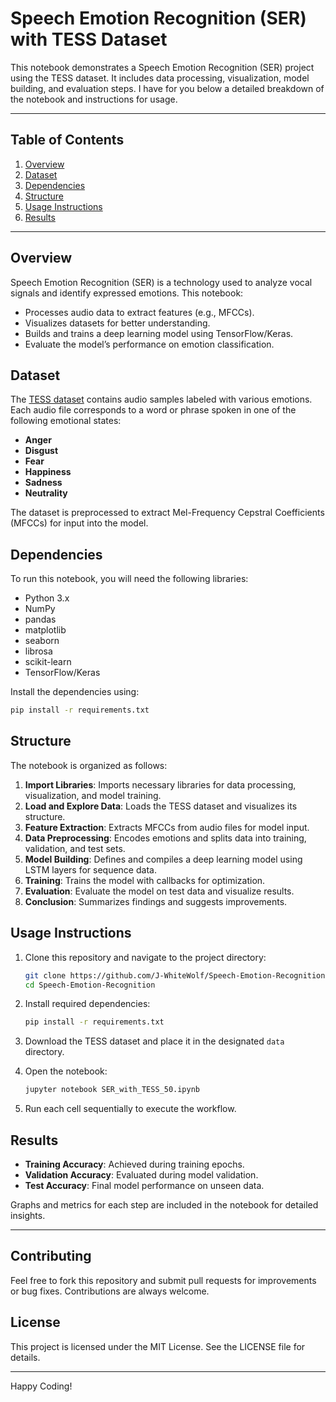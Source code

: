 # Speech Emotion Recognition (SER) with TESS Dataset

This notebook demonstrates a Speech Emotion Recognition (SER) project using the TESS dataset. It includes data processing, visualization, model building, and evaluation steps. I have for you below a detailed breakdown of the notebook and instructions for usage.

---

## Table of Contents

1. [Overview](#overview)
2. [Dataset](#dataset)
3. [Dependencies](#dependencies)
4. [Structure](#structure)
5. [Usage Instructions](#usage-instructions)
6. [Results](#results)

---

## Overview

Speech Emotion Recognition (SER) is a technology used to analyze vocal signals and identify expressed emotions. This notebook:

- Processes audio data to extract features (e.g., MFCCs).
- Visualizes datasets for better understanding.
- Builds and trains a deep learning model using TensorFlow/Keras.
- Evaluate the model’s performance on emotion classification.

## Dataset

The [TESS dataset](https://tspace.library.utoronto.ca/handle/1807/24487) contains audio samples labeled with various emotions. Each audio file corresponds to a word or phrase spoken in one of the following emotional states:

- **Anger**
- **Disgust**
- **Fear**
- **Happiness**
- **Sadness**
- **Neutrality**

The dataset is preprocessed to extract Mel-Frequency Cepstral Coefficients (MFCCs) for input into the model.

## Dependencies

To run this notebook, you will need the following libraries:

- Python 3.x
- NumPy
- pandas
- matplotlib
- seaborn
- librosa
- scikit-learn
- TensorFlow/Keras

Install the dependencies using:

```bash
pip install -r requirements.txt
```

## Structure

The notebook is organized as follows:

1. **Import Libraries**: Imports necessary libraries for data processing, visualization, and model training.
2. **Load and Explore Data**: Loads the TESS dataset and visualizes its structure.
3. **Feature Extraction**: Extracts MFCCs from audio files for model input.
4. **Data Preprocessing**: Encodes emotions and splits data into training, validation, and test sets.
5. **Model Building**: Defines and compiles a deep learning model using LSTM layers for sequence data.
6. **Training**: Trains the model with callbacks for optimization.
7. **Evaluation**: Evaluate the model on test data and visualize results.
8. **Conclusion**: Summarizes findings and suggests improvements.

## Usage Instructions

1. Clone this repository and navigate to the project directory:

   ```bash
   git clone https://github.com/J-WhiteWolf/Speech-Emotion-Recognition.git
   cd Speech-Emotion-Recognition
   ```

2. Install required dependencies:

   ```bash
   pip install -r requirements.txt
   ```

3. Download the TESS dataset and place it in the designated `data` directory.

4. Open the notebook:

   ```bash
   jupyter notebook SER_with_TESS_50.ipynb
   ```

5. Run each cell sequentially to execute the workflow.

## Results

- **Training Accuracy**: Achieved during training epochs.
- **Validation Accuracy**: Evaluated during model validation.
- **Test Accuracy**: Final model performance on unseen data.

Graphs and metrics for each step are included in the notebook for detailed insights.

---

## Contributing

Feel free to fork this repository and submit pull requests for improvements or bug fixes. Contributions are always welcome.

## License

This project is licensed under the MIT License. See the LICENSE file for details.

---

Happy Coding!
